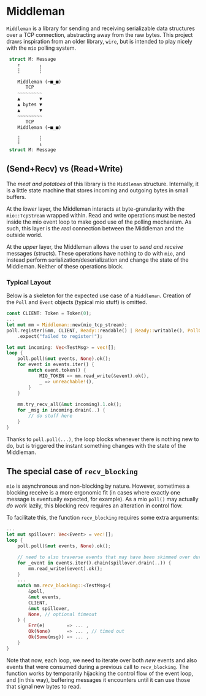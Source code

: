 # Middleman
`Middleman` is a library for sending and receiving serializable data structures over a TCP connection, abstracting away from the raw bytes. This project draws inspiration from an older library, `wire`, but is intended to play nicely with the `mio` polling system. 

```Rust
 struct M: Message 
    ↑       ╷
    ┆       ┆

    Middleman (⌐■_■)
       TCP
    ~~~~~~~~~
    ▲       ▼    
    ▲ bytes ▼    
    ▲       ▼
    ~~~~~~~~~    
       TCP
    Middleman (⌐■_■)

    ┆       ┆
    ╵       ↓
 struct M: Message 
```

## (Send+Recv) vs (Read+Write)
The _meat and potatoes_ of this library is the `Middleman` structure. Internally, it is a little state machine that stores incoming and outgoing bytes in small buffers.

At the _lower_ layer, the Middleman interacts at byte-granularity with the `mio::TcpStream` wrapped within. Read and write operations must be nested inside the mio event loop to make good use of the polling mechanism. As such, this layer is the _real_ connection between the Middleman and the outside world.

At the _upper_ layer, the Middleman allows the user to _send and receive_ messages (structs). These operations have nothing to do with `mio`, and instead perform serialization/deserialization and change the state of the Middleman. Neither of these operations block.

### Typical Layout
Below is a skeleton for the expected use case of a `Middleman`. Creation of the `Poll` and `Event` objects (typical mio stuff) is omitted.

```rust
const CLIENT: Token = Token(0);
...
let mut mm = Middleman::new(mio_tcp_stream);
poll.register(&mm, CLIENT, Ready::readable() | Ready::writable(), PollOpt::edge())
    .expect("failed to register!");

let mut incoming: Vec<TestMsg> = vec![];
loop {    
    poll.poll(&mut events, None).ok();
    for event in events.iter() {
        match event.token() {
            MIO_TOKEN => mm.read_write(&event).ok(),
            _ => unreachable!(),
        }
    }
    
    mm.try_recv_all(&mut incoming).1.ok();
    for _msg in incoming.drain(..) {
        // do stuff here
    }
}
```

Thanks to `poll.poll(...)`, the loop blocks whenever there is nothing new to do, but is triggered the instant something changes with the state of the Middleman.

## The special case of `recv_blocking`
`mio` is asynchronous and non-blocking by nature. However, sometimes a blocking receive is a more ergonomic fit (in cases where exactly one message is eventually expected, for example). As a mio `poll()` may actually _do work_ lazily, this blocking recv requires an alteration in control flow. 

To facilitate this, the function `recv_blocking` requires some extra arguments:

```rust
...
let mut spillover: Vec<Event> = vec![];
loop {
    poll.poll(&mut events, None).ok();

    // need to also traverse events that may have been skimmed over during `recv_blocking` call
    for _event in events.iter().chain(spillover.drain(..)) { 
        mm.read_write(&event).ok();
    }
    ...
    match mm.recv_blocking::<TestMsg>(
        &poll,
        &mut events,
        CLIENT,
        &mut spillover,
        None, // optional timeout
    ) {
        Err(e)        => ... ,    
        Ok(None)      => ... , // timed out
        Ok(Some(msg)) => ... ,
    }
}
```
Note that now, each loop, we need to iterate over both _new_ events and also events that were consumed during a previous call to `recv_blocking`. The function works by temporarily hijacking the control flow of the event loop, and (in this way), buffering messages it encounters until it can use those that signal new bytes to read.